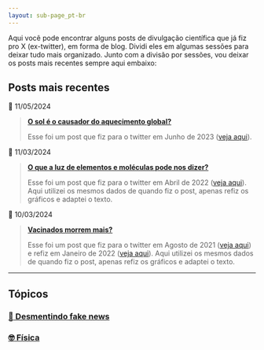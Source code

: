 ```yaml
---
layout: sub-page_pt-br
---
```


Aqui você pode encontrar alguns posts de divulgação científica que já fiz pro X (ex-twitter), em forma de blog. Dividi eles em algumas sessões para deixar tudo mais organizado. Junto com a divisão por sessões, vou deixar os posts mais recentes sempre aqui embaixo:

## Posts mais recentes

:calendar: 11/05/2024

> **[O sol é o causador do aquecimento global?](https://pedrohpcintra.github.io/science-communication/pt-br/desmentindo-fake-news/sol-aquece-a-terra)**
>
> Esse foi um post que fiz para o twitter em Junho de 2023 ([veja aqui](https://twitter.com/pedrocintra52/status/1667919670270107648)).

:calendar: 11/03/2024

> **[O que a luz de elementos e moléculas pode nos dizer?](https://pedrohpcintra.github.io/science-communication/pt-br/fisica/espectros-atomicos)**
>
> Esse foi um post que fiz para o twitter em Abril de 2022 ([veja aqui](https://twitter.com/pedrocintra52/status/1517186277904470016)). Aqui utilizei os mesmos dados de quando fiz o post, apenas refiz os gráficos e adaptei o texto.


:calendar: 10/03/2024

> **[Vacinados morrem mais?](https://pedrohpcintra.github.io/science-communication/pt-br/desmentindo-fake-news/obitos-vacinas)**
>
> Esse foi um post que fiz para o twitter em Agosto de 2021 ([veja aqui](https://twitter.com/pedrocintra52/status/1431341135419555842)) e refiz em Janeiro de 2022 ([veja aqui](https://twitter.com/pedrocintra52/status/1486418570330484742)). Aqui utilizei os mesmos dados de quando fiz o post, apenas refiz os gráficos e adaptei o texto.

---

## Tópicos

### [:thinking: Desmentindo fake news](https://pedrohpcintra.github.io/science-communication/pt-br/desmentindo-fake-news/desmentindo-fake-news)

### [:nerd_face: Física](https://pedrohpcintra.github.io/science-communication/pt-br/fisica/fisica)